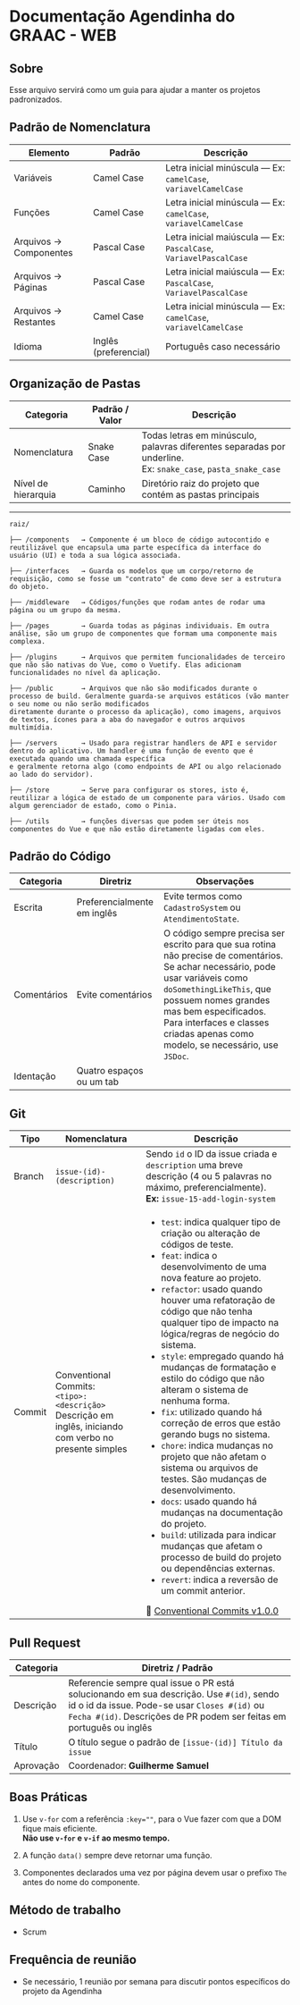 # **Documentação Agendinha do GRAAC - WEB**

## **Sobre**
Esse arquivo servirá como um guia para ajudar a manter os projetos padronizados.

## **Padrão de Nomenclatura**

| Elemento | Padrão | Descrição |
|----------|--------|-----------|
| Variáveis | Camel Case | Letra inicial minúscula — Ex: `camelCase`, `variavelCamelCase` |
| Funções | Camel Case | Letra inicial minúscula — Ex: `camelCase`, `variavelCamelCase` |
| Arquivos → Componentes | Pascal Case | Letra inicial maiúscula — Ex: `PascalCase`, `VariavelPascalCase` |
| Arquivos → Páginas | Pascal Case | Letra inicial maiúscula — Ex: `PascalCase`, `VariavelPascalCase` |
| Arquivos → Restantes | Camel Case | Letra inicial minúscula — Ex: `camelCase`, `variavelCamelCase` |
| Idioma | Inglês (preferencial) | Português caso necessário |


## **Organização de Pastas**

| Categoria | Padrão / Valor | Descrição |
|-----------|----------------|-----------|
| Nomenclatura | Snake Case | Todas letras em minúsculo, palavras diferentes separadas por underline. <br>Ex: `snake_case`, `pasta_snake_case` |
| Nível de hierarquia | Caminho | Diretório raiz do projeto que contém as pastas principais |
---
```plaintext
raiz/

├── /components   → Componente é um bloco de código autocontido e reutilizável que encapsula uma parte específica da interface do usuário (UI) e toda a sua lógica associada.

├── /interfaces   → Guarda os modelos que um corpo/retorno de requisição, como se fosse um "contrato" de como deve ser a estrutura do objeto.

├── /middleware   → Códigos/funções que rodam antes de rodar uma página ou um grupo da mesma.

├── /pages        → Guarda todas as páginas individuais. Em outra análise, são um grupo de componentes que formam uma componente mais complexa.

├── /plugins      → Arquivos que permitem funcionalidades de terceiro que não são nativas do Vue, como o Vuetify. Elas adicionam funcionalidades no nível da aplicação.

├── /public       → Arquivos que não são modificados durante o processo de build. Geralmente guarda-se arquivos estáticos (vão manter o seu nome ou não serão modificados
diretamente durante o processo da aplicação), como imagens, arquivos de textos, ícones para a aba do navegador e outros arquivos multimídia.

├── /servers      → Usado para registrar handlers de API e servidor dentro do aplicativo. Um handler é uma função de evento que é executada quando uma chamada específica
e geralmente retorna algo (como endpoints de API ou algo relacionado ao lado do servidor).

├── /store        → Serve para configurar os stores, isto é, reutilizar a lógica de estado de um componente para vários. Usado com algum gerenciador de estado, como o Pinia.

├── /utils        → funções diversas que podem ser úteis nos componentes do Vue e que não estão diretamente ligadas com eles.

```
## **Padrão do Código**

|  Categoria  |  Diretriz | Observações |  
|-------------|-----------|------------- |
| Escrita | Preferencialmente em inglês  | Evite termos como `CadastroSystem` ou `AtendimentoState`. |   
| Comentários | Evite comentários | O código sempre precisa ser escrito para que sua rotina não precise de comentários. Se achar necessário, pode usar variáveis como `doSomethingLikeThis`, que possuem nomes grandes mas bem especificados. Para interfaces e classes criadas apenas como modelo, se necessário, use `JSDoc`. |  
| Identação | Quatro espaços ou um tab |   

## **Git**

| Tipo  | Nomenclatura  | Descrição  |
|-------|---------------|------------|
| Branch | `issue-(id)-(description)` | Sendo `id` o ID da issue criada e `description` uma breve descrição (4 ou 5 palavras no máximo, preferencialmente).<br>**Ex:** `issue-15-add-login-system` |
| Commit  | Conventional Commits:<br>`<tipo>: <descrição>`<br>Descrição em inglês, iniciando com verbo no presente simples |  <ul><li>`test`: indica qualquer tipo de criação ou alteração de códigos de teste.</li><li>`feat`: indica o desenvolvimento de uma nova feature ao projeto.</li><li>`refactor`: usado quando houver uma refatoração de código que não tenha qualquer tipo de impacto na lógica/regras de negócio do sistema.</li><li>`style`: empregado quando há mudanças de formatação e estilo do código que não alteram o sistema de nenhuma forma.</li><li>`fix`: utilizado quando há correção de erros que estão gerando bugs no sistema.</li><li>`chore`: indica mudanças no projeto que não afetam o sistema ou arquivos de testes. São mudanças de desenvolvimento.</li><li>`docs`: usado quando há mudanças na documentação do projeto.</li><li>`build`: utilizada para indicar mudanças que afetam o processo de build do projeto ou dependências externas.</li><li>`revert`: indica a reversão de um commit anterior.</li></ul> 🔗 [Conventional Commits v1.0.0](https://www.conventionalcommits.org/en/v1.0.0/) |

## **Pull Request**

|  Categoria  | Diretriz / Padrão  | 
|-------------|--------------------|
| Descrição | Referencie sempre qual issue o PR está solucionando em sua descrição. Use `#(id)`, sendo id o id da issue. Pode-se usar `Closes #(id)` ou `Fecha #(id)`. Descrições de PR podem ser feitas em português ou inglês |
| Título | O título segue o padrão de `[issue-(id)] Título da issue` |
| Aprovação | Coordenador: **Guilherme Samuel** |

## **Boas Práticas**

1. Use `v-for` com a referência `:key=""`, para o Vue fazer com que a DOM fique mais eficiente.  
   **Não use `v-for` e `v-if` ao mesmo tempo.**

2. A função `data()` sempre deve retornar uma função.

3. Componentes declarados uma vez por página devem usar o prefixo `The` antes do nome do componente.

## **Método de trabalho**
  - Scrum
## **Frequência de reunião**
  - Se necessário, 1 reunião por semana para discutir pontos específicos do projeto da Agendinha
